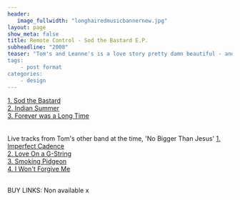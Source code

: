 ```yaml
---
header:
   image_fullwidth: "longhairedmusicbannernew.jpg"
layout: page
show_meta: false
title: Remote Control - Sod the Bastard E.P.
subheadline: "2008"
teaser: "Tom's and Leanne's is a love story pretty damn beautiful - and they're still together! Back when we were teens, they did a session with me we did this session together. 
tags:
    - post format
categories:
    - design 
---
```

<!--more-->
 <a href="">1. Sod the Bastard</a><br>
 <a href="">2. Indian Summer</a><br>
 <a href="">3. Forever was a Long Time</a><br>
 <br><br>
 Live tracks from Tom's other band at the time, 'No Bigger Than Jesus'
 <a href="">1. Imperfect Cadence</a><br>
 <a href="">2. Love On a G-String</a><br>
 <a href="">3. Smoking Pidgeon</a><br>
 <a href="">4. I Won't Forgive Me</a><br><br>
 
BUY LINKS:
   Non available x
      
